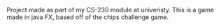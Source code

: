 Project made as part of my CS-230 module at univeristy.
This is a game made in java FX, based off of the chips challenge game.

